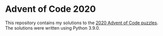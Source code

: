 # Advent of Code 2020
This repository contains my solutions to the [2020 Advent of Code puzzles](https://adventofcode.com/2020). The solutions were written using Python 3.9.0.